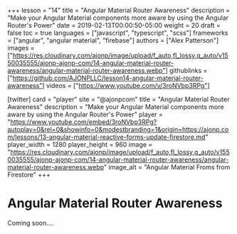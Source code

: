 +++
lesson = "14"
title = "Angular Material Router Awareness"
description = "Make your Angular Material components more aware by using the Angular Router's Power"
date = 2019-02-13T00:00:50-05:00
weight = 20
draft = false
toc = true
languages = ["javascript", "typescript", "scss"]
frameworks = ["angular", "angular material", "firebase"]
authors = ["Alex Patterson"]
images = ["https://res.cloudinary.com/ajonp/image/upload/f_auto,fl_lossy,q_auto/v1550035555/ajonp-ajonp-com/14-angular-material-router-awareness/angular-material-router-awareness.webp"]
githublinks = ["https://github.com/AJONPLLC/lesson14-angular-material-router-awareness"]
videos = ["https://www.youtube.com/v/3roNVbp3RPg"]

[twitter]
  card = "player"
  site = "@ajonpcom"
  title = "Angular Material Router Awareness"
  description = "Make your Angular Material components more aware by using the Angular Router's Power"
  player = "https://www.youtube.com/embed/3roNVbp3RPg?autoplay=0&rel=0&showinfo=0&modestbranding=1&origin=https://ajonp.com/lessons/13-angular-material-reactive-forms-update-firestore.md"
  player_width = 1280
  player_height = 960
  image = "https://res.cloudinary.com/ajonp/image/upload/f_auto,fl_lossy,q_auto/v1550035555/ajonp-ajonp-com/14-angular-material-router-awareness/angular-material-router-awareness.webp"
  image_alt = "Angular Material Froms from Firestore"
+++

# Angular Material Router Awareness

Coming soon....